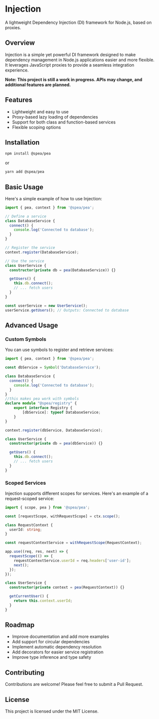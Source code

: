 # Injection

A lightweight Dependency Injection (DI) framework for Node.js, based on proxies.

## Overview

Injection is a simple yet powerful DI framework designed to make dependency management in Node.js applications easier and more flexible. It leverages JavaScript proxies to provide a seamless integration experience.

**Note: This project is still a work in progress. APIs may change, and additional features are planned.**

## Features

- Lightweight and easy to use
- Proxy-based lazy loading of dependencies
- Support for both class and function-based services
- Flexible scoping options

## Installation

```bash
npm install @spea/pea
```

or

```bash
yarn add @spea/pea
```

## Basic Usage

Here's a simple example of how to use Injection:

```typescript
import { pea, context } from '@spea/pea';

// Define a service
class DatabaseService {
  connect() {
    console.log('Connected to database');
  }
}

// Register the service
context.register(DatabaseService);

// Use the service
class UserService {
  constructor(private db = pea(DatabaseService)) {}

  getUsers() {
    this.db.connect();
    // ... fetch users
  }
}

const userService = new UserService();
userService.getUsers(); // Outputs: Connected to database
```

## Advanced Usage

### Custom Symbols

You can use symbols to register and retrieve services:

```typescript
import { pea, context } from '@spea/pea';

const dbService = Symbol('DatabaseService');

class DatabaseService {
  connect() {
    console.log('Connected to database');
  }
}
//this makes pea work with symbols
declare module "@spea/registry" {
    export interface Registry {
        [dbService]: typeof DatabaseService;
    }
}

context.register(dbService, DatabaseService);

class UserService {
  constructor(private db = pea(dbService)) {}

  getUsers() {
    this.db.connect();
    // ... fetch users
  }
}
```

### Scoped Services

Injection supports different scopes for services. Here's an example of a request-scoped service:

```typescript
import { scope, pea } from '@spea/pea';

const [requestScope, withRequestScope] = ctx.scope();

class RequestContext {
  userId: string;
}

const requestContextService = withRequestScope(RequestContext);

app.use((req, res, next) => {
  requestScope(() => {
    requestContextService.userId = req.headers['user-id'];
    next();
  });
});

class UserService {
  constructor(private context = pea(RequestContext)) {}

  getCurrentUser() {
    return this.context.userId;
  }
}
```

## Roadmap

- Improve documentation and add more examples
- Add support for circular dependencies
- Implement automatic dependency resolution
- Add decorators for easier service registration
- Improve type inference and type safety

## Contributing

Contributions are welcome! Please feel free to submit a Pull Request.

## License

This project is licensed under the MIT License.